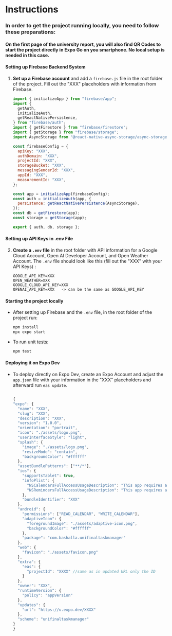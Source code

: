 # Instructions

### In order to get the project running locally, you need to follow these preparations:

#### On the first page of the university report, you will also find QR Codes to start the project directly in Expo Go on you smartphone. No local setup is needed in this case.

#### Setting up Firebase Backend System

1. **Set up a Firebase account** and add a `firebase.js` file in the root folder of the project. Fill out the "XXX" placeholders with information from Firebase.

   ```javascript
   import { initializeApp } from "firebase/app";
   import {
     getAuth,
     initializeAuth,
     getReactNativePersistence,
   } from "firebase/auth";
   import { getFirestore } from "firebase/firestore";
   import { getStorage } from "firebase/storage";
   import AsyncStorage from "@react-native-async-storage/async-storage";

   const firebaseConfig = {
     apiKey: "XXX",
     authDomain: "XXX",
     projectId: "XXX",
     storageBucket: "XXX",
     messagingSenderId: "XXX",
     appId: "XXX",
     measurementId: "XXX",
   };

   const app = initializeApp(firebaseConfig);
   const auth = initializeAuth(app, {
     persistence: getReactNativePersistence(AsyncStorage),
   });
   const db = getFirestore(app);
   const storage = getStorage(app);

   export { auth, db, storage };
   ```

#### Setting up API Keys in .env File

2. **Create a `.env` file** in the root folder with API information for a Google Cloud Account, Open AI Developer Account, and Open Weather Account. The `.env` file should look like this (fill out the "XXX" with your API Keys) :

   ```
   GOOGLE_API_KEY=XXX
   OPEN_WEATHER=XXX
   GOOGLE_CLOUD_API_KEY=XXX
   OPENAI_API_KEY=XXX   -> can be the same as GOOGLE_API_KEY
   ```

#### Starting the project locally

- After setting up Firebase and the `.env` file, in the root folder of the project run:

  ```bash
  npm install
  npx expo start
  ```

- To run unit tests:

  ```bash
  npm test
  ```

#### Deploying it on Expo Dev

- To deploy directly on Expo Dev, create an Expo Account and adjust the `app.json` file with your information in the "XXX" placeholders and afterward run `eas update`.

  ```javascript

  {
  "expo": {
    "name": "XXX",
    "slug": "XXX",
    "description": "XXX",
    "version": "1.0.0",
    "orientation": "portrait",
    "icon": "./assets/logo.png",
    "userInterfaceStyle": "light",
    "splash": {
      "image": "./assets/logo.png",
      "resizeMode": "contain",
      "backgroundColor": "#ffffff"
    },
    "assetBundlePatterns": ["**/*"],
    "ios": {
      "supportsTablet": true,
      "infoPlist": {
        "NSCalendarsFullAccessUsageDescription": "This app requires access to your calendar to manage tasks.",
        "NSRemindersFullAccessUsageDescription": "This app requires access to your reminders to manage task reminders."
      },
      "bundleIdentifier": "XXX"
    },
    "android": {
      "permissions": ["READ_CALENDAR", "WRITE_CALENDAR"],
      "adaptiveIcon": {
        "foregroundImage": "./assets/adaptive-icon.png",
        "backgroundColor": "#ffffff"
      },
      "package": "com.bashalla.unifinaltaskmanager"
    },
    "web": {
      "favicon": "./assets/favicon.png"
    },
    "extra": {
      "eas": {
        "projectId": "XXXX" //same as in updated URL only the ID
      }
    },
    "owner": "XXX",
    "runtimeVersion": {
      "policy": "appVersion"
    },
    "updates": {
      "url": "https://u.expo.dev/XXXX"
    },
    "scheme": "unifinaltaskmanager"
  }
  }

  ```
